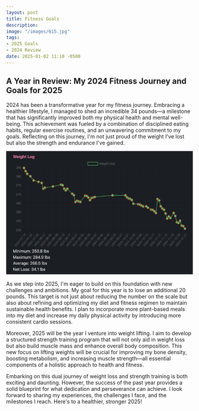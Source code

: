 ```yaml
---
layout: post
title: Fitness Goals
description: 
image: "/images/615.jpg"
tags:
- 2025 Goals
- 2024 Review
date: 2025-01-02 11:10 -0500
---
```

## A Year in Review: My 2024 Fitness Journey and Goals for 2025

2024 has been a transformative year for my fitness journey. Embracing a
healthier lifestyle, I managed to shed an incredible 34 pounds—a milestone that
has significantly improved both my physical health and mental well-being. This
achievement was fueled by a combination of disciplined eating habits, regular
exercise routines, and an unwavering commitment to my goals. Reflecting on this
journey, I'm not just proud of the weight I've lost but also the strength and
endurance I've gained.

![Weight Loss Chart](/images/posts/weight-loss.png)

As we step into 2025, I'm eager to build on this foundation with new challenges
and ambitions. My goal for this year is to lose an additional 20 pounds. This
target is not just about reducing the number on the scale but also about
refining and optimizing my diet and fitness regimen to maintain sustainable
health benefits. I plan to incorporate more plant-based meals into my diet and
increase my daily physical activity by introducing more consistent cardio
sessions.

Moreover, 2025 will be the year I venture into weight lifting. I aim to develop
a structured strength training program that will not only aid in weight loss but
also build muscle mass and enhance overall body composition. This new focus on
lifting weights will be crucial for improving my bone density, boosting
metabolism, and increasing muscle strength—all essential components of a
holistic approach to health and fitness.

Embarking on this dual journey of weight loss and strength training is both
exciting and daunting. However, the success of the past year provides a solid
blueprint for what dedication and perseverance can achieve. I look forward to
sharing my experiences, the challenges I face, and the milestones I reach.
Here's to a healthier, stronger 2025!
